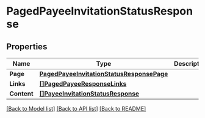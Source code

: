 # PagedPayeeInvitationStatusResponse

## Properties

Name | Type | Description | Notes
------------ | ------------- | ------------- | -------------
**Page** | [**PagedPayeeInvitationStatusResponsePage**](PagedPayeeInvitationStatusResponse_page.md) |  | [optional] 
**Links** | [**[]PagedPayeeResponseLinks**](PagedPayeeResponse_links.md) |  | [optional] 
**Content** | [**[]PayeeInvitationStatusResponse**](PayeeInvitationStatusResponse.md) |  | [optional] 

[[Back to Model list]](../README.md#documentation-for-models) [[Back to API list]](../README.md#documentation-for-api-endpoints) [[Back to README]](../README.md)


